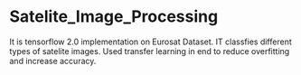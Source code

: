 # Satelite_Image_Processing
It is tensorflow 2.0 implementation on Eurosat Dataset. IT classfies different types of satelite images. Used transfer learning in end to reduce overfitting and increase accuracy.
